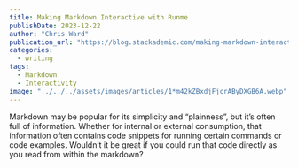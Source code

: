 ```yaml
---
title: Making Markdown Interactive with Runme
publishDate: 2023-12-22
author: "Chris Ward"
publication_url: "https://blog.stackademic.com/making-markdown-interactive-with-runme-654afb7a942b"
categories:
  - writing
tags:
  - Markdown
  - Interactivity
image: "../../../assets/images/articles/1*m42kZBxdjFjcrAByDXGB6A.webp"
---
```


Markdown may be popular for its simplicity and “plainness”, but it’s often full of information. Whether for internal or external consumption, that information often contains code snippets for running certain commands or code examples. Wouldn’t it be great if you could run that code directly as you read from within the markdown?